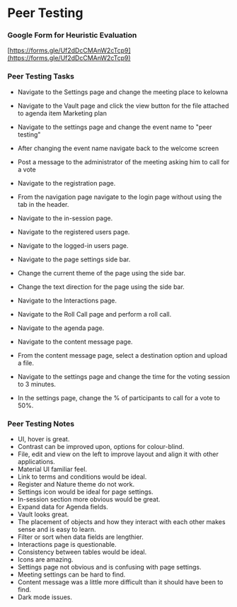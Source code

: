 # Peer Testing

### Google Form for Heuristic Evaluation

[https://forms.gle/Uf2dDcCMAnW2cTcp9](https://forms.gle/Uf2dDcCMAnW2cTcp9)

### Peer Testing Tasks

- Navigate to the Settings page and change the meeting place to kelowna
- Navigate to the Vault page and click the view button for the file attached to agenda item Marketing plan
- Navigate to the settings page and change the event name to "peer testing"
- After changing the event name navigate back to the welcome screen
- Post a message to the administrator of the meeting asking him to call for a vote

- Navigate to the registration page.
- From the navigation page navigate to the login page without using the tab in the header.
- Navigate to the in-session page.
- Navigate to the registered users page.
- Navigate to the logged-in users page.

- Navigate to the page settings side bar.
- Change the current theme of the page using the side bar.
- Change the text direction for the page using the side bar.
- Navigate to the Interactions page.
- Navigate to the Roll Call page and perform a roll call.

- Navigate to the agenda page.
- Navigate to the content message page.
- From the content message page, select a destination option and upload a file.
- Navigate to the settings page and change the time for the voting session to 3 minutes.
- In the settings page, change the % of participants to call for a vote to 50%.

### Peer Testing Notes

- UI, hover is great.
- Contrast can be improved upon, options for colour-blind.
- File, edit and view on the left to improve layout and align it with other applications.
- Material UI familiar feel.
- Link to terms and conditions would be ideal.
- Register and Nature theme do not work.
- Settings icon would be ideal for page settings.
- In-session section more obvious would be great.
- Expand data for Agenda fields.
- Vault looks great.
- The placement of objects and how they interact with each other makes sense and is easy to learn.
- Filter or sort when data fields are lengthier.
- Interactions page is questionable.
- Consistency between tables would be ideal.
- Icons are amazing.
- Settings page not obvious and is confusing with page settings.
- Meeting settings can be hard to find.
- Content message was a little more difficult than it should have been to find.
- Dark mode issues.
